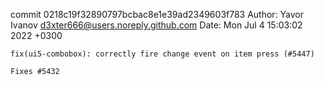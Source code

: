 commit 0218c19f32890797bcbac8e1e39ad2349603f783
Author: Yavor Ivanov <d3xter666@users.noreply.github.com>
Date:   Mon Jul 4 15:03:02 2022 +0300

    fix(ui5-combobox): correctly fire change event on item press (#5447)
    
    Fixes #5432
